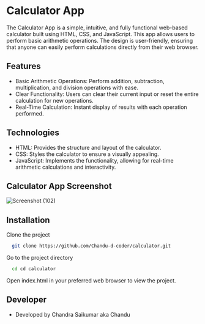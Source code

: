# Calculator App

The Calculator App is a simple, intuitive, and fully functional web-based calculator built using HTML, CSS, and JavaScript. This app allows users to perform basic arithmetic operations. The design is user-friendly, ensuring that anyone can easily perform calculations directly from their web browser.

## Features

- Basic Arithmetic Operations: Perform addition, subtraction, multiplication, and division operations with ease.
- Clear Functionality: Users can clear their current input or reset the entire calculation for new operations.
- Real-Time Calculation: Instant display of results with each operation performed.

## Technologies
- HTML: Provides the structure and layout of the calculator.
- CSS: Styles the calculator to ensure a visually appealing.
- JavaScript: Implements the functionality, allowing for real-time arithmetic calculations and interactivity.

## Calculator App Screenshot

![Screenshot (102)](https://github.com/user-attachments/assets/f03fc8be-a39a-45cb-8cbd-fe74d0a9be73)

## Installation

Clone the project

```bash
  git clone https://github.com/Chandu-d-coder/calculator.git
```

Go to the project directory

```bash
  cd cd calculator
```

Open index.html in your preferred web browser to view the project.

## Developer

- Developed by Chandra Saikumar aka Chandu
